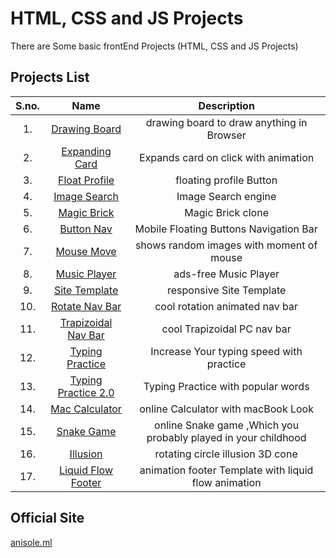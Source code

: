 # HTML, CSS and JS Projects

There are Some basic frontEnd Projects (HTML, CSS and JS Projects)

## Projects List

| S.no.| Name | Description|
|:-----:|:-----:|:--------:|
|1.| [Drawing Board](https://anisolepro.github.io/HTML-CSS-and-JS-Projects/drawing/)  | drawing board to draw anything in Browser |
|     2.       | [Expanding Card](https://anisolepro.github.io/HTML-CSS-and-JS-Projects/expandingCards/)  | Expands card on click with animation |
|3.| [Float Profile](https://anisolepro.github.io/HTML-CSS-and-JS-Projects/floatProfile/)  | floating profile Button |
|4.| [Image Search](https://anisolepro.github.io/HTML-CSS-and-JS-Projects/imageSearch/)  | Image Search engine |
|5.| [Magic Brick](https://anisolepro.github.io/HTML-CSS-and-JS-Projects/magicBrick/)  | Magic Brick clone |
|6.| [Button Nav](https://anisolepro.github.io/HTML-CSS-and-JS-Projects/btnNav/)  | Mobile Floating Buttons Navigation Bar |
|7.| [Mouse Move](https://anisolepro.github.io/HTML-CSS-and-JS-Projects/mouseMove/)  | shows random images with moment of mouse |
|8.| [Music Player](https://anisolepro.github.io/HTML-CSS-and-JS-Projects/musicPlayer/)  | ads-free Music Player |
|9.| [Site Template](https://anisolepro.github.io/HTML-CSS-and-JS-Projects/siteTemplate/)  | responsive Site Template |
|10.| [Rotate Nav Bar](https://anisolepro.github.io/HTML-CSS-and-JS-Projects/rotateNavBar/)  | cool rotation animated nav bar |
|11.| [Trapizoidal Nav Bar](https://anisolepro.github.io/HTML-CSS-and-JS-Projects/trapizoidNavBar/)  | cool Trapizoidal PC nav bar |
|12.| [Typing Practice](https://anisolepro.github.io/HTML-CSS-and-JS-Projects/typingPractice/)  | Increase Your typing speed with practice |
|13.| [Typing Practice 2.0](https://anisolepro.github.io/HTML-CSS-and-JS-Projects/typingPractice2.0/)  | Typing Practice with popular words  |
|14.| [Mac Calculator](https://anisolepro.github.io/HTML-CSS-and-JS-Projects/calculator/)  | online Calculator with macBook Look |
|15.| [Snake Game](https://anisolepro.github.io/HTML-CSS-and-JS-Projects/snakeGame/)  | online Snake game ,Which you probably played in your childhood  |
|16.| [Illusion](https://anisolepro.github.io/HTML-CSS-and-JS-Projects/illusion/)  | rotating circle illusion 3D cone  |
|17.| [Liquid Flow Footer](https://anisolepro.github.io/HTML-CSS-and-JS-Projects/liquidFlowFooter/)  | animation footer Template with liquid flow animation  |



## Official Site

[anisole.ml](https://anisole.ml)
